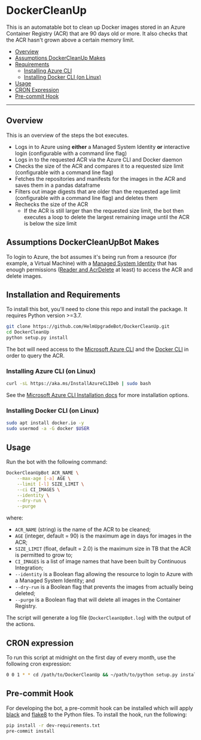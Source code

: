 # DockerCleanUp

This is an automatable bot to clean up Docker images stored in an Azure Container Registry (ACR) that are 90 days old or more.
It also checks that the ACR hasn't grown above a certain memory limit.

- [Overview](#overview)
- [Assumptions DockerCleanUp Makes](#assumptions-dockercleanupbot-makes)
- [Requirements](#requirements)
  - [Installing Azure CLI](#installing-azure-cli)
  - [Installing Docker CLI (on Linux)](#installing-docker-cli-on-linux)
- [Usage](#usage)
- [CRON Expression](#cron-expression)
- [Pre-commit Hook](#pre-commit-hook)

---

## Overview

This is an overview of the steps the bot executes.

- Logs in to Azure using **either** a Managed System Identity **or** interactive login (configurable with a command line flag)
- Logs in to the requested ACR via the Azure CLI and Docker daemon
- Checks the size of the ACR and compares it to a requested size limit (configurable with a command line flag)
- Fetches the repositories and manifests for the images in the ACR and saves them in a pandas dataframe
- Filters out image digests that are older than the requested age limit (configurable with a command line flag) and deletes them
- Rechecks the size of the ACR
  - If the ACR is still larger than the requested size limit, the bot then executes a loop to delete the largest remaining image until the ACR is below the size limit

## Assumptions DockerCleanUpBot Makes

To login to Azure, the bot assumes it's being run from a resource (for example, a Virtual Machine) with a [Managed System Identity](https://docs.microsoft.com/en-gb/azure/active-directory/managed-identities-azure-resources/overview) that has enough permissions ([Reader and AcrDelete](https://docs.microsoft.com/en-us/azure/container-registry/container-registry-roles) at least) to access the ACR and delete images.

## Installation and Requirements

To install this bot, you'll need to clone this repo and install the package.
It requires Python version >=3.7.

```bash
git clone https://github.com/HelmUpgradeBot/DockerCleanUp.git
cd DockerCleanUp
python setup.py install
```

The bot will need access to the [Microsoft Azure CLI](https://docs.microsoft.com/en-us/cli/azure/install-azure-cli?view=azure-cli-latest) and the [Docker CLI](https://docs-stage.docker.com/v17.12/install/) in order to query the ACR.

### Installing Azure CLI (on Linux)

```bash
curl -sL https://aka.ms/InstallAzureCLIDeb | sudo bash
```

See the [Microsoft Azure CLI Installation docs](https://docs.microsoft.com/en-gb/cli/azure/install-azure-cli?view=azure-cli-latest) for more installation options.

### Installing Docker CLI (on Linux)

```bash
sudo apt install docker.io -y
sudo usermod -a -G docker $USER
```

## Usage

Run the bot with the following command:

```bash
DockerCleanUpBot ACR_NAME \
    --max-age [-a] AGE \
    --limit [-l] SIZE_LIMIT \
    --ci CI_IMAGES \
    --identity \
    --dry-run \
    --purge
```

where:

- `ACR_NAME` (string) is the name of the ACR to be cleaned;
- `AGE` (integer, default = 90) is the maximum age in days for images in the ACR;
- `SIZE_LIMIT` (float, default = 2.0) is the maximum size in TB that the ACR is permitted to grow to;
- `CI_IMAGES` is a list of image names that have been built by Continuous Integration;
- `--identity` is a Boolean flag allowing the resource to login to Azure with a Managed System Identity; and
- `--dry-run` is a Boolean flag that prevents the images from actually being deleted;
- `--purge` is a Boolean flag that will delete all images in the Container Registry.

The script will generate a log file (`DockerCleanUpBot.log`) with the output of the actions.

## CRON expression

To run this script at midnight on the first day of every month, use the following cron expression:

```bash
0 0 1 * * cd /path/to/DockerCleanUp && ~/path/to/python setup.py install &&DockerCleanUpBot.py [--flags]
```

## Pre-commit Hook

For developing the bot, a pre-commit hook can be installed which will apply [black](https://github.com/psf/black) and [flake8](http://flake8.pycqa.org/en/latest/) to the Python files.
To install the hook, run the following:

```bash
pip install -r dev-requirements.txt
pre-commit install
```
